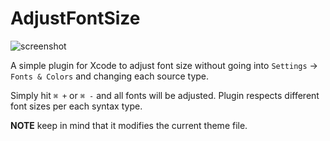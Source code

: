 # AdjustFontSize

![screenshot](https://github.com/zats/AdjustFontSize-Xcode-Plugin/master/README/xcode.png)

A simple plugin for Xcode to adjust font size without going into `Settings` → `Fonts & Colors` and changing each source type.

Simply hit `⌘ +` or `⌘ -` and all fonts will be adjusted. Plugin respects different font sizes per each syntax type.

**NOTE** keep in mind that it modifies the current theme file.
